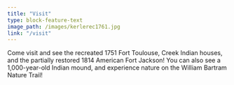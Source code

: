 ```yaml
---
title: "Visit"
type: block-feature-text
image_path: /images/kerlerec1761.jpg
link: "/visit"
---
```

Come visit and see the recreated 1751 Fort Toulouse, Creek Indian houses, and the partially restored 1814 American Fort Jackson! You can also see a 1,000-year-old Indian mound, and experience nature on the William Bartram Nature Trail!
